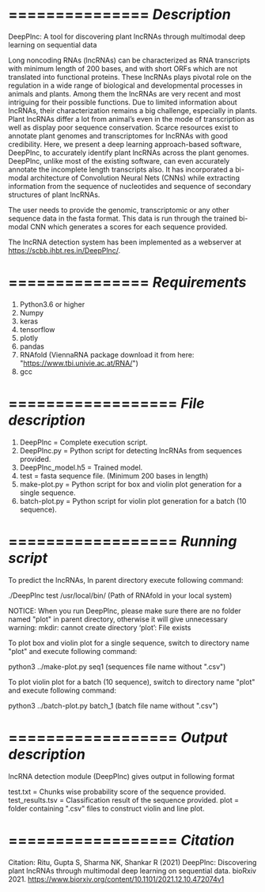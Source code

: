 ===============
*Description*
===============
DeepPlnc: A tool for discovering plant lncRNAs through multimodal deep learning on sequential data

Long noncoding RNAs (lncRNAs) can be characterized as RNA transcripts with minimum length of 200 bases, and with short ORFs which are not translated into functional proteins. These lncRNAs plays pivotal role on the regulation in a wide range of biological and developmental processes in animals and plants. Among them the lncRNAs are very recent and most intriguing for their possible functions. Due to limited information about lncRNAs, their characterization remains a big challenge, especially in plants. Plant lncRNAs differ a lot from animal’s even in the mode of transcription as well as display poor sequence conservation. Scarce resources exist to annotate plant genomes and transcriptomes for lncRNAs with good credibility.
Here, we present a deep learning approach-based software, DeepPlnc, to accurately identify plant lncRNAs across the plant genomes. DeepPlnc, unlike most of the existing software, can even accurately annotate the incomplete length transcripts also. It has incorporated a bi-modal architecture of Convolution Neural Nets (CNNs) while extracting information from the sequence of nucleotides and sequence of secondary structures of plant lncRNAs.

The user needs to provide the genomic, transcriptomic or any other sequence data in the fasta format. This data is run through the trained bi-modal CNN which generates a scores for each sequence provided. 

The lncRNA detection system has been implemented as a webserver at https://scbb.ihbt.res.in/DeepPlnc/. 

===============
*Requirements*
===============
1. Python3.6 or higher
2. Numpy
3. keras
4. tensorflow
5. plotly
6. pandas
7. RNAfold (ViennaRNA package download it from here: "https://www.tbi.univie.ac.at/RNA/")
8. gcc

==================
*File description*
==================

1. DeepPlnc = Complete execution script.
2. DeepPlnc.py = Python script for detecting lncRNAs from sequences provided.
3. DeepPlnc_model.h5 = Trained model.
4. test = fasta sequence file. (Minimum 200 bases in length)
5. make-plot.py = Python script for box and violin plot generation for a single sequence.
6. batch-plot.py = Python script for violin plot generation for a batch (10 sequence).

==================
*Running script*
==================
To predict the lncRNAs, In parent directory execute following command:

./DeepPlnc test /usr/local/bin/ (Path of RNAfold in your local system)

NOTICE: When you run DeepPlnc, please make sure there are no folder named "plot" in parent directory, otherwise it will give unnecessary warning: mkdir: cannot create directory ‘plot’: File exists 

To plot box and violin plot for a single sequence, switch to directory name "plot" and execute following command:

python3 ../make-plot.py seq1 (sequences file name without ".csv")

To plot violin plot for a batch (10 sequence), switch to directory name "plot" and execute following command:

python3 ../batch-plot.py batch_1 (batch file name without ".csv")

==================
*Output description*
==================

lncRNA detection module (DeepPlnc) gives output in following format 

test.txt = Chunks wise probability score of the sequence provided.
test_results.tsv = Classification result of the sequence provided.
plot = folder containing ".csv" files to construct violin and line plot.



==================
*Citation*
==================

Citation: Ritu, Gupta S, Sharma NK, Shankar R (2021) DeepPlnc: Discovering plant lncRNAs through multimodal deep learning on sequential data. bioRxiv 2021. https://www.biorxiv.org/content/10.1101/2021.12.10.472074v1

